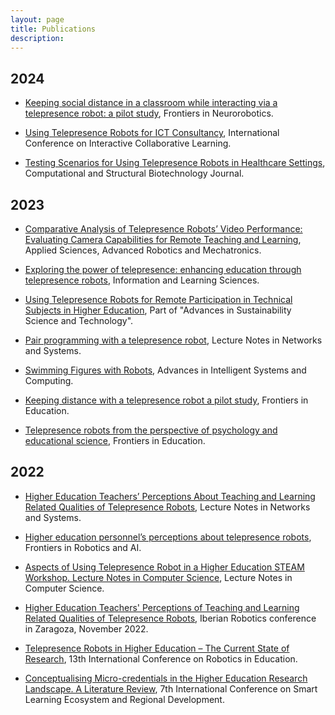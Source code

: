 ```yaml
---
layout: page
title: Publications
description: 
---
```


## 2024

+ [Keeping social distance in a classroom while interacting via a telepresence robot: a pilot study](https://www.frontiersin.org/articles/10.3389/fnbot.2024.1339000/abstract),  Frontiers in Neurorobotics.

+ [Using Telepresence Robots for ICT Consultancy](https://link.springer.com/chapter/10.1007/978-3-031-52667-1_17),  International Conference on Interactive Collaborative Learning.

+ [Testing Scenarios for Using Telepresence Robots in Healthcare Settings](https://www.sciencedirect.com/science/article/pii/S2001037024000059),  Computational and Structural Biotechnology Journal.

## 2023

+ [Comparative Analysis of Telepresence Robots’ Video Performance: Evaluating Camera Capabilities for Remote Teaching and Learning](https://www.mdpi.com/2076-3417/14/1/233),  Applied Sciences, Advanced Robotics and Mechatronics.

+ [Exploring the power of telepresence: enhancing education through telepresence robots](https://www.emerald.com/insight/content/doi/10.1108/ILS-07-2023-0093/full/html),  Information and Learning Sciences.

+ [Using Telepresence Robots for Remote Participation in Technical Subjects in Higher Education](https://link.springer.com/chapter/10.1007/978-981-99-5540-4_8),  Part of "Advances in Sustainability Science and Technology".

+ [Pair programming with a telepresence robot](https://link.springer.com/chapter/10.1007/978-3-031-38454-7_13),  Lecture Notes in Networks and Systems.

+ [Swimming Figures with Robots](https://link.springer.com/chapter/10.1007/978-3-030-63128-4_60), Advances in Intelligent Systems and Computing.

+ [Keeping distance with a telepresence robot a pilot study](https://www.frontiersin.org/articles/10.3389/feduc.2022.1046461/full), Frontiers in Education.

+ [Telepresence robots from the perspective of psychology and educational science](https://www.emerald.com/insight/content/doi/10.1108/ILS-09-2022-0106/full/html), Frontiers in Education.

## 2022

+ [Higher Education Teachers’ Perceptions About Teaching and Learning Related Qualities of Telepresence Robots](https://link.springer.com/chapter/10.1007/978-3-031-21065-5_43), Lecture Notes in Networks and Systems.

+ [Higher education personnel’s perceptions about telepresence robots](https://www.frontiersin.org/articles/10.3389/frobt.2022.976836/full), Frontiers in Robotics and AI.

+ [Aspects of Using Telepresence Robot in a Higher Education STEAM Workshop. Lecture Notes in Computer Science](https://link.springer.com/chapter/10.1007/978-3-031-21047-1_2), Lecture Notes in Computer Science.

+ [Higher Education Teachers' Perceptions of Teaching and Learning Related Qualities of Telepresence Robots](https://link.springer.com/chapter/10.1007/978-3-031-21065-5_43), Iberian Robotics conference in Zaragoza, November 2022.

+ [Telepresence Robots in Higher Education – The Current State of Research](https://link.springer.com/chapter/10.1007/978-3-031-12848-6_12), 13th International Conference on Robotics in Education.

+ [Conceptualising Micro-credentials in the Higher Education Research Landscape. A Literature Review](https://link.springer.com/chapter/10.1007/978-981-19-5240-1_13), 7th International Conference on Smart Learning Ecosystem and Regional Development.

<!-- This is a pragraph. Pellentesque habitant morbi tristique senectus et netus et malesuada fames ac turpis egestas. Vestibulum tortor quam, feugiat vitae, ultricies eget, tempor sit amet, ante. Donec eu libero sit amet quam egestas semper. Aenean ultricies mi vitae est. Mauris placerat eleifend leo. Quisque sit amet est et sapien ullamcorper pharetra. Vestibulum erat wisi, condimentum sed, commodo vitae, ornare sit amet, wisi. Aenean fermentum, elit eget tincidunt condimentum, eros ipsum rutrum orci, sagittis tempus lacus enim ac dui. Donec non enim in turpis pulvinar facilisis. Ut felis.

# Heading 1

**Quisque facilisis erat a dui**. Nam malesuada ornare dolor. Cras gravida, diam sit amet rhoncus ornare, erat elit consectetuer erat, id egestas pede nibh eget odio. Proin tincidunt, velit vel porta elementum, magna diam molestie sapien, non aliquet massa pede eu diam. Aliquam iaculis. Fusce et ipsum et nulla tristique facilisis.

## Heading 2

Lorem ipsum dolor sit amet, consectetuer adipiscing elit. Morbi commodo, ipsum sed pharetra gravida, orci magna rhoncus neque, id pulvinar odio lorem non turpis. Nullam sit amet enim. Suspendisse id velit vitae ligula volutpat condimentum. Aliquam erat volutpat. Sed quis velit. Nulla facilisi. Nulla libero.

### Heading 3

Lorem ipsum dolor sit amet, consectetuer adipiscing elit. Morbi commodo, ipsum sed pharetra gravida, orci magna rhoncus neque, id pulvinar odio lorem non turpis. Nullam sit amet enim. Suspendisse id velit vitae ligula volutpat condimentum. Aliquam erat volutpat. Sed quis velit. Nulla facilisi. Nulla libero.

#### Heading 4

Quisque facilisis erat a dui. Nam malesuada ornare dolor. Cras gravida, diam sit amet rhoncus ornare, erat elit consectetuer erat, id egestas pede nibh eget odio. Proin tincidunt, velit vel porta elementum, magna diam molestie sapien, non aliquet massa pede eu diam. Aliquam iaculis.

##### Heading 5

Curabitur pellentesque facilisis orci, ut rhoncus nulla scelerisque ac. Integer in magna vel justo venenatis ornare vitae vel sem.

###### Heading 6

Nulla tempus tortor nec nunc volutpat commodo. Vivamus efficitur imperdiet velit sagittis pellentesque. In fringilla dui nec dolor sollicitudin, et scelerisque elit pellentesque. Integer vestibulum viverra sem, vel ornare nibh. Proin lobortis elit nunc, ut consequat elit vulputate sit amet.

## Emphasis

**This is bold text**

*This is italic text*

~~Strikethrough~~

## Links

[I'm an inline-style link](https://www.google.com)

[I'm an inline-style link with title](https://www.google.com "Google's Homepage")

## Quoting

>“Creativity is allowing yourself to make mistakes. Design is knowing which ones to keep.”

Lorem ipsum dolor sit amet, `consectetuer adipiscing` elit. Morbi commodo, ipsum sed pharetra gravida, orci magna rhoncus neque, id pulvinar odio lorem non turpis. Nullam sit amet enim. Suspendisse id velit vitae ligula volutpat condimentum. Aliquam erat volutpat. Sed quis velit. Nulla facilisi. Nulla libero.

***

## Code Blocks

```css
#header h1 { 
  color: #fff;
  margin-bottom: 1.5em; 
}

.author-avatar {
  border-radius: 5px;
  display: block;
  height: 60px;   
  margin-right: 30px;
  width: 60px;
}
```

```javascript
// Simple map
var map;
function initMap() {
  map = new google.maps.Map(document.getElementById('map'), {
    center: {lat: -34.397, lng: 150.644},
    zoom: 8
  });
}
```

```json
{"menu": {
  "id": "file",
  "value": "File",
  "popup": {
    "menuitem": [
      {"value": "New", "onclick": "CreateNewDoc()"},
      {"value": "Open", "onclick": "OpenDoc()"},
      {"value": "Close", "onclick": "CloseDoc()"}
    ]
  }
}}
```

```yml
sass:
  input_file: sass/main.scss.njk
  output_file: assets/css/main.css
  indentWidth: 4
  outputStyle: nested
  precision: 10
```

```
No language indicated, so no syntax highlighting. 
```

Inline `code` has `back-ticks around` it.

## Videos

<iframe src="https://player.vimeo.com/video/153339497?byline=0" width="500" height="281" frameborder="0" webkitallowfullscreen mozallowfullscreen allowfullscreen></iframe>

[Terraforming](https://vimeo.com/153339497) from [Studio Swine](https://vimeo.com/studioswine) on [Vimeo](https://vimeo.com)

## Full Width Image

Images work too! Already know the URL of the image you want to include in your article? Simply paste it in like this to make it show up:

{% include image_full.html imageurl="/images/apple-watch-in-car.jpg" title="Apple" caption="This is the caption" %}

Lorem ipsum dolor sit amet, `consectetuer adipiscing` elit. Morbi commodo, ipsum sed pharetra gravida, orci magna rhoncus neque, id pulvinar odio lorem non turpis. Nullam sit amet enim. Suspendisse id velit vitae ligula volutpat condimentum. Aliquam erat volutpat. Sed quis velit. Nulla facilisi. Nulla libero.

## Regular Image

{% include image_caption.html imageurl="/images/apple-watch-in-car.jpg" title="Apple Super" caption="This is the caption" %}

Lorem ipsum dolor sit amet, `consectetuer adipiscing` elit. Morbi commodo, ipsum sed pharetra gravida, orci magna rhoncus neque, id pulvinar odio lorem non turpis. Nullam sit amet enim. Suspendisse id velit vitae ligula volutpat condimentum. Aliquam erat volutpat. Sed quis velit. Nulla facilisi. Nulla libero. Lorem ipsum dolor sit amet, `consectetuer adipiscing` elit. Morbi commodo, ipsum sed pharetra gravida, orci magna rhoncus neque, id pulvinar odio lorem non turpis. Nullam sit amet enim. Suspendisse id velit vitae ligula volutpat condimentum. Aliquam erat volutpat. Sed quis velit. Nulla facilisi. Nulla libero.

## Lists

Here is an unordered list of items, typically rendered as a bulleted list:

+ Donec non tortor in arcu mollis feugiat
+ Lorem ipsum dolor sit amet, consectetuer adipiscing elit
+ Donec id eros eget quam aliquam gravida
+ Vivamus convallis urna id felis
+ Nulla porta tempus sapien

Here is an ordered list of items, typically rendered as a numbered list:

1. Donec non tortor in arcu mollis feugiat
2. Lorem ipsum dolor sit amet, consectetuer adipiscing elit
3. Donec id eros eget quam aliquam gravida
4. Vivamus convallis urna id felis
5. Nulla porta tempus sapien

### Tables

| Title | Title |
| ------| ----- |
| Text  | Text  |
| Text  | Text  |
| Text  | Text  | -->